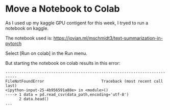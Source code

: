 # Move a Notebook to Colab

As I used up my kaggle GPU contigent  for this week, I tryed to run a notebook on kaggle.

The notebook used is: https://jovian.ml/mschmidt3/text-summarization-in-pytorch

Select [Run on colab] in the Run menu.

But starting the notebook on colab results in this error:
```
---------------------------------------------------------------------------
FileNotFoundError                         Traceback (most recent call last)
<ipython-input-25-4b956591a88e> in <module>()
----> 1 data = pd.read_csv(data_path,encoding='utf-8')
      2 data.head()
...
```
